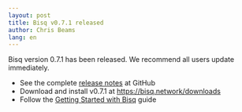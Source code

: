```yaml
---
layout: post
title: Bisq v0.7.1 released
author: Chris Beams
lang: en
---
```


Bisq version 0.7.1 has been released. We recommend all users update immediately.

 - See the complete [release notes](https://github.com/bisq-network/bisq/releases/tag/v0.7.1) at GitHub
 - Download and install v0.7.1 at <https://bisq.network/downloads>
 - Follow the [Getting Started with Bisq](https://docs.bisq.network/getting-started) guide
